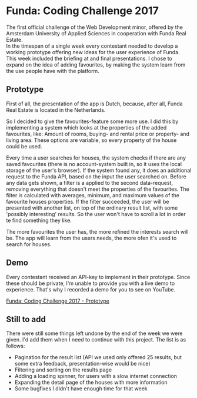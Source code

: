 # Funda: Coding Challenge 2017
The first official challenge of the Web Development minor, offered by the Amsterdam University of Applied Sciences in cooperation with Funda Real Estate.  
In the timespan of a single week every contestant needed to develop a working prototype offering new ideas for the user experience of Funda. This week included the briefing at and final presentations. I chose to expand on the idea of adding favourites, by making the system learn from the use people have with the platform.

## Prototype
First of all, the presentation of the app is Dutch, because, after all, Funda Real Estate is located in the Netherlands.

So I decided to give the favourites-feature some more use. I did this by implementing a system which looks at the properties of the added favourites, like: Amount of rooms, buying- and rental price or property- and living area. These options are variable, so every property of the house could be used.

Every time a user searches for houses, the system checks if there are any saved favourites (there is no account-system built in, so it uses the local storage of the user's browser). If the system found any, it does an additional request to the Funda API, based on the input the user searched on. Before any data gets shown, a filter is a applied to the second data-request, removing everything that doesn't meet the properties of the favourites. The filter is calculated with averages, minimum, and maximum values of the favourite houses properties.
If the filter succeeded, the user will be presented with another list, on top of the ordinary result list, with some 'possibly interesting' results. So the user won't have to scroll a lot in order te find something they like.

The more favourites the user has, the more refined the interests search will be. The app will learn from the users needs, the more ofen it's used to search for houses.

## Demo
Every contestant received an API-key to implement in their prototype. Since these should be private, I'm unable to provide you with a live demo to experience. That's why I recorded a demo for you to see on YouTube.

[Funda: Coding Challenge 2017 - Prototype](https://www.youtube.com/watch?v=Fe-T8ygZZMw)

## Still to add
There were still some things left undone by the end of the week we were given. I'd add them when I need to continue with this project.
The list is as follows:

- Pagination for the result list (API we used only offered 25 results, but some extra feedback, presentation-wise would be nice)
- Filtering and sorting on the results page
- Adding a loading spinner, for users with a slow internet connection
- Expanding the detail page of the houses with more information
- Some bugfixes I didn't have enough time for that week
